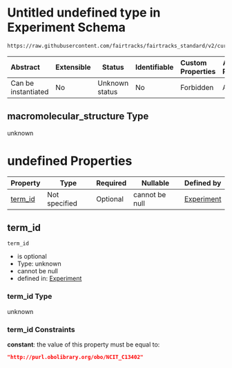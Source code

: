 # Untitled undefined type in Experiment Schema

```txt
https://raw.githubusercontent.com/fairtracks/fairtracks_standard/v2/current/json/schema/fairtracks_experiment.schema.json#/allOf/8/then/properties/target/properties/macromolecular_structure
```




| Abstract            | Extensible | Status         | Identifiable | Custom Properties | Additional Properties | Access Restrictions | Defined In                                                                                                     |
| :------------------ | ---------- | -------------- | ------------ | :---------------- | --------------------- | ------------------- | -------------------------------------------------------------------------------------------------------------- |
| Can be instantiated | No         | Unknown status | No           | Forbidden         | Allowed               | none                | [fairtracks_experiment.schema.json\*](../json/schema/fairtracks_experiment.schema.json "open original schema") |

## macromolecular_structure Type

unknown

# undefined Properties

| Property            | Type          | Required | Nullable       | Defined by                                                                                                                                                                                                                                                                                                                                           |
| :------------------ | ------------- | -------- | -------------- | :--------------------------------------------------------------------------------------------------------------------------------------------------------------------------------------------------------------------------------------------------------------------------------------------------------------------------------------------------- |
| [term_id](#term_id) | Not specified | Optional | cannot be null | [Experiment](fairtracks_experiment-allof-8-then-properties-target-properties-macromolecular_structure-properties-term_id.md "https://raw.githubusercontent.com/fairtracks/fairtracks_standard/v2/current/json/schema/fairtracks_experiment.schema.json#/allOf/8/then/properties/target/properties/macromolecular_structure/properties/term_id") |

## term_id




`term_id`

-   is optional
-   Type: unknown
-   cannot be null
-   defined in: [Experiment](fairtracks_experiment-allof-8-then-properties-target-properties-macromolecular_structure-properties-term_id.md "https://raw.githubusercontent.com/fairtracks/fairtracks_standard/v2/current/json/schema/fairtracks_experiment.schema.json#/allOf/8/then/properties/target/properties/macromolecular_structure/properties/term_id")

### term_id Type

unknown

### term_id Constraints

**constant**: the value of this property must be equal to:

```json
"http://purl.obolibrary.org/obo/NCIT_C13402"
```

